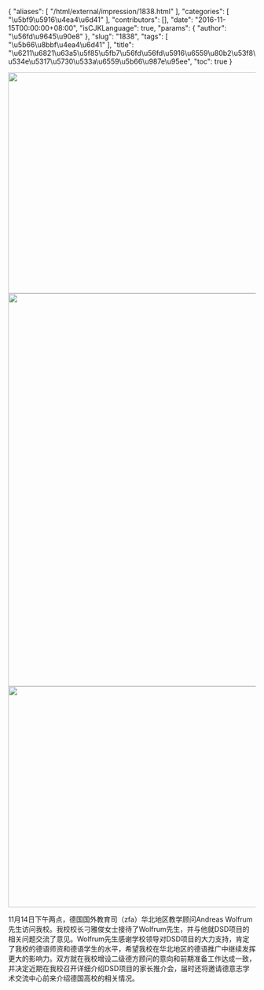 {
    "aliases": [
        "/html/external/impression/1838.html"
    ],
    "categories": [
        "\u5bf9\u5916\u4ea4\u6d41"
    ],
    "contributors": [],
    "date": "2016-11-15T00:00:00+08:00",
    "isCJKLanguage": true,
    "params": {
        "author": "\u56fd\u9645\u90e8"
    },
    "slug": "1838",
    "tags": [
        "\u5b66\u8bbf\u4ea4\u6d41"
    ],
    "title": "\u6211\u6821\u63a5\u5f85\u5fb7\u56fd\u56fd\u5916\u6559\u80b2\u53f8\u534e\u5317\u5730\u533a\u6559\u5b66\u987e\u95ee",
    "toc": true
}


<img
    src="https://cdn.tfls.online/mirror/full/d41322fcc5224ae21b2a9893796f37e1c3321cec.jpg"
    style="display:block;margin-left:auto;margin-right:auto;"
    decoding="async"
    fetchpriority="auto"
    loading="lazy"
    height="450"
    width="600"
/>
<img
    src="https://cdn.tfls.online/mirror/full/22b505668165b4b0d8062820f8f324ecd71fa454.jpg"
    style="display:block;margin-left:auto;margin-right:auto;"
    decoding="async"
    fetchpriority="auto"
    loading="lazy"
    height="800"
    width="600"
/>
<img
    src="https://cdn.tfls.online/mirror/full/63d1de6fb6aec1c9f565cc9abfa594d956bd3d5c.jpg"
    style="display:block;margin-left:auto;margin-right:auto;"
    decoding="async"
    fetchpriority="auto"
    loading="lazy"
    height="450"
    width="600"
/>




 




11月14日下午两点，德国国外教育司（zfa）华北地区教学顾问Andreas Wolfrum先生访问我校。我校校长刁雅俊女士接待了Wolfrum先生，并与他就DSD项目的相关问题交流了意见。Wolfrum先生感谢学校领导对DSD项目的大力支持，肯定了我校的德语师资和德语学生的水平，希望我校在华北地区的德语推广中继续发挥更大的影响力。双方就在我校增设二级德方顾问的意向和前期准备工作达成一致，并决定近期在我校召开详细介绍DSD项目的家长推介会，届时还将邀请德意志学术交流中心前来介绍德国高校的相关情况。




  



